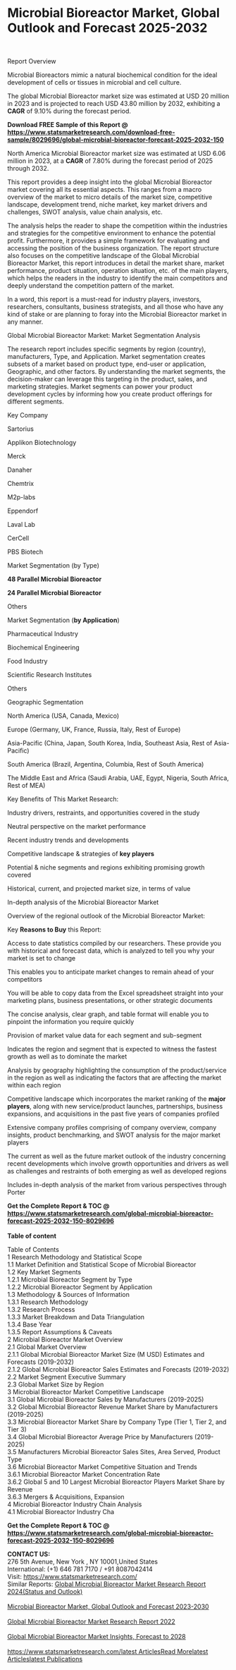 <h1>Microbial Bioreactor Market, Global Outlook and Forecast 2025-2032</h1><br/><p>Report Overview</p><p>Microbial Bioreactors mimic a natural biochemical condition for the ideal development of cells or tissues in microbial and cell culture.</p><p>The global Microbial Bioreactor market size was estimated at USD 20 million in 2023 and is projected to reach USD 43.80 million by 2032, exhibiting a <strong>CAGR</strong> of 9.10% during the forecast period.</p><p><strong>Download FREE Sample of this Report @ <a href="https://www.statsmarketresearch.com/download-free-sample/8029696/global-microbial-bioreactor-forecast-2025-2032-150">https://www.statsmarketresearch.com/download-free-sample/8029696/global-microbial-bioreactor-forecast-2025-2032-150</a></strong></p><p>North America Microbial Bioreactor market size was estimated at USD 6.06 million in 2023, at a <strong>CAGR</strong> of 7.80% during the forecast period of 2025 through 2032.</p><p>This report provides a deep insight into the global Microbial Bioreactor market covering all its essential aspects. This ranges from a macro overview of the market to micro details of the market size, competitive landscape, development trend, niche market, key market drivers and challenges, SWOT analysis, value chain analysis, etc.</p><p>The analysis helps the reader to shape the competition within the industries and strategies for the competitive environment to enhance the potential profit. Furthermore, it provides a simple framework for evaluating and accessing the position of the business organization. The report structure also focuses on the competitive landscape of the Global Microbial Bioreactor Market, this report introduces in detail the market share, market performance, product situation, operation situation, etc. of the main players, which helps the readers in the industry to identify the main competitors and deeply understand the competition pattern of the market.</p><p>In a word, this report is a must-read for industry players, investors, researchers, consultants, business strategists, and all those who have any kind of stake or are planning to foray into the Microbial Bioreactor market in any manner.</p><p>Global Microbial Bioreactor Market: Market Segmentation Analysis</p><p>The research report includes specific segments by region (country), manufacturers, Type, and Application. Market segmentation creates subsets of a market based on product type, end-user or application, Geographic, and other factors. By understanding the market segments, the decision-maker can leverage this targeting in the product, sales, and marketing strategies. Market segments can power your product development cycles by informing how you create product offerings for different segments.</p><p>Key Company</p><p>Sartorius</p><p>Applikon Biotechnology</p><p>Merck</p><p>Danaher</p><p>Chemtrix</p><p>M2p-labs</p><p>Eppendorf</p><p>Laval Lab</p><p>CerCell</p><p>PBS Biotech</p><p>Market Segmentation (by Type)</p><p><strong>48 Parallel Microbial Bioreactor</strong></p><p><strong>24 Parallel Microbial Bioreactor</strong></p><p>Others</p><p>Market Segmentation (<strong>by Application</strong>)</p><p>Pharmaceutical Industry</p><p>Biochemical Engineering</p><p>Food Industry</p><p>Scientific Research Institutes</p><p>Others</p><p>Geographic Segmentation</p><p>North America (USA, Canada, Mexico)</p><p>Europe (Germany, UK, France, Russia, Italy, Rest of Europe)</p><p>Asia-Pacific (China, Japan, South Korea, India, Southeast Asia, Rest of Asia-Pacific)</p><p>South America (Brazil, Argentina, Columbia, Rest of South America)</p><p>The Middle East and Africa (Saudi Arabia, UAE, Egypt, Nigeria, South Africa, Rest of MEA)</p><p>Key Benefits of This Market Research:</p><p>Industry drivers, restraints, and opportunities covered in the study</p><p>Neutral perspective on the market performance</p><p>Recent industry trends and developments</p><p>Competitive landscape & strategies of <strong>key players</strong></p><p>Potential & niche segments and regions exhibiting promising growth covered</p><p>Historical, current, and projected market size, in terms of value</p><p>In-depth analysis of the Microbial Bioreactor Market</p><p>Overview of the regional outlook of the Microbial Bioreactor Market:</p><p>Key <strong>Reasons to Buy</strong> this Report:</p><p>Access to date statistics compiled by our researchers. These provide you with historical and forecast data, which is analyzed to tell you why your market is set to change</p><p>This enables you to anticipate market changes to remain ahead of your competitors</p><p>You will be able to copy data from the Excel spreadsheet straight into your marketing plans, business presentations, or other strategic documents</p><p>The concise analysis, clear graph, and table format will enable you to pinpoint the information you require quickly</p><p>Provision of market value data for each segment and sub-segment</p><p>Indicates the region and segment that is expected to witness the fastest growth as well as to dominate the market</p><p>Analysis by geography highlighting the consumption of the product/service in the region as well as indicating the factors that are affecting the market within each region</p><p>Competitive landscape which incorporates the market ranking of the <strong>major players</strong>, along with new service/product launches, partnerships, business expansions, and acquisitions in the past five years of companies profiled</p><p>Extensive company profiles comprising of company overview, company insights, product benchmarking, and SWOT analysis for the major market players</p><p>The current as well as the future market outlook of the industry concerning recent developments which involve growth opportunities and drivers as well as challenges and restraints of both emerging as well as developed regions</p><p>Includes in-depth analysis of the market from various perspectives through Porter</p><div><b>Get the Complete Report & TOC @ <a href="https://www.statsmarketresearch.com/global-microbial-bioreactor-forecast-2025-2032-150-8029696">https://www.statsmarketresearch.com/global-microbial-bioreactor-forecast-2025-2032-150-8029696</a></b></div><br><b>Table of content</b><p>Table of Contents<br />1 Research Methodology and Statistical Scope<br />1.1 Market Definition and Statistical Scope of Microbial Bioreactor<br />1.2 Key Market Segments<br />1.2.1 Microbial Bioreactor Segment by Type<br />1.2.2 Microbial Bioreactor Segment by Application<br />1.3 Methodology & Sources of Information<br />1.3.1 Research Methodology<br />1.3.2 Research Process<br />1.3.3 Market Breakdown and Data Triangulation<br />1.3.4 Base Year<br />1.3.5 Report Assumptions & Caveats<br />2 Microbial Bioreactor Market Overview<br />2.1 Global Market Overview<br />2.1.1 Global Microbial Bioreactor Market Size (M USD) Estimates and Forecasts (2019-2032)<br />2.1.2 Global Microbial Bioreactor Sales Estimates and Forecasts (2019-2032)<br />2.2 Market Segment Executive Summary<br />2.3 Global Market Size by Region<br />3 Microbial Bioreactor Market Competitive Landscape<br />3.1 Global Microbial Bioreactor Sales by Manufacturers (2019-2025)<br />3.2 Global Microbial Bioreactor Revenue Market Share by Manufacturers (2019-2025)<br />3.3 Microbial Bioreactor Market Share by Company Type (Tier 1, Tier 2, and Tier 3)<br />3.4 Global Microbial Bioreactor Average Price by Manufacturers (2019-2025)<br />3.5 Manufacturers Microbial Bioreactor Sales Sites, Area Served, Product Type<br />3.6 Microbial Bioreactor Market Competitive Situation and Trends<br />3.6.1 Microbial Bioreactor Market Concentration Rate<br />3.6.2 Global 5 and 10 Largest Microbial Bioreactor Players Market Share by Revenue<br />3.6.3 Mergers & Acquisitions, Expansion<br />4 Microbial Bioreactor Industry Chain Analysis<br />4.1 Microbial Bioreactor Industry Cha<br><div><b>Get the Complete Report & TOC @ <a href="https://www.statsmarketresearch.com/global-microbial-bioreactor-forecast-2025-2032-150-8029696">https://www.statsmarketresearch.com/global-microbial-bioreactor-forecast-2025-2032-150-8029696</a></b></div></p> <b>CONTACT US:</b><br>276 5th Avenue, New York , NY 10001,United States<br>International: (+1) 646 781 7170 / +91 8087042414<br>Visit: <a href="https://www.statsmarketresearch.com/">https://www.statsmarketresearch.com/</a><br>Similar Reports: <a href="https://www.statsmarketresearch.com/global-microbial-bioreactor-forecast-2025-2032-150-8029696">Global Microbial Bioreactor Market Research Report 2024(Status and Outlook)</a><br/><br/><a href="https://www.statsmarketresearch.com/global-microbial-bioreactor-forecast-2025-2032-150-8029696">Microbial Bioreactor Market, Global Outlook and Forecast 2023-2030</a><br/><br/><a href="https://www.statsmarketresearch.com/global-microbial-bioreactor-forecast-2025-2032-150-8029696">Global Microbial Bioreactor Market Research Report 2022</a><br/><br/><a href="https://www.statsmarketresearch.com/global-microbial-bioreactor-forecast-2025-2032-150-8029696">Global Microbial Bioreactor Market Insights, Forecast to 2028</a><br/><br/><a href="https://gyeongbokgung.com">https://www.statsmarketresearch.com/</a><a href="https://hallyeomaritime.com">latest Articles</a><a href="https://jingwansa.com">Read More</a><a href=https://nguoiviet.jp/">latest Articles</a><a href="https://www.intelmarketresearch.com/">latest Publications</a>